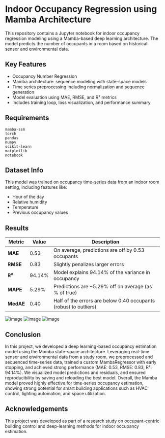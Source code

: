 # Indoor Occupancy Regression using Mamba Architecture

This repository contains a Jupyter notebook for indoor occupancy regression modeling using a Mamba-based deep learning architecture. The model predicts the number of occupants in a room based on historical sensor and environmental data.

## Key Features
- Occupancy Number Regression
- Mamba architecture: sequence modeling with state-space models
- Time series preprocessing including normalization and sequence generation
- Model evaluation using MAE, RMSE, and R² metrics
- Includes training loop, loss visualization, and performance summary

## Requirements

```
mamba-ssm
torch
pandas
numpy
scikit-learn
matplotlib
notebook
```


## Dataset Info
This model was trained on occupancy time-series data from an indoor room setting, including features like:
- Hour of the day
- Relative humidity
- Temperature
- Previous occupancy values

## Results

| Metric | Value  | Description                                           |
|--------|--------|-------------------------------------------------------|
| **MAE**    | 0.53   | On average, predictions are off by 0.53 occupants       |
| **RMSE**   | 0.83   | Slightly penalizes larger errors                     |
| **R²**     | 94.14% | Model explains 94.14% of the variance in occupancy   |
| **MAPE**   | 5.29%  | Predictions are ~5.29% off on average (as % of true) |
| **MedAE**  | 0.40   | Half of the errors are below 0.40 occupants (robust to outliers) |



![image](https://github.com/user-attachments/assets/294affe7-ed7e-4d42-9944-1f39bebb0c4a)
![image](https://github.com/user-attachments/assets/3f055b52-7a93-4978-8f6f-359b3242d75a)
![image](https://github.com/user-attachments/assets/1715c898-3529-4b8a-b861-bf5d0d7acdff)


## Conclusion
In this project, we developed a deep learning-based occupancy estimation model using the Mamba state-space architecture. Leveraging real-time sensor and environmental data from a study room, we preprocessed and sequenced time-series data, trained a custom MambaRegressor with early stopping, and achieved strong performance (MAE: 0.53, RMSE: 0.83, R²: 94.14%). We visualized model predictions and residuals, and ensured reproducibility by saving and reloading the best model. Overall, the Mamba model proved highly effective for time-series occupancy estimation, showing strong potential for smart building applications such as HVAC control, lighting automation, and space utilization.



## Acknowledgements
This project was developed as part of a research study on occupant-centric building control and deep-learning methods for indoor occupancy estimation.
